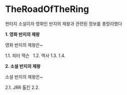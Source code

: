 # TheRoadOfTheRing
판타지 소설이자 영화인 반지의 제왕과 관련된 정보를 총망라했다


**1. 영화 반지의 제왕**

영화 반지의 제왕은~


1.1. 피터 잭슨  
1.2. 역사
1.3.
1.4.


**2. 소설 반지의 제왕**

 소설 반지의 제왕은~
 
 
2.1. JRR 톨킨
2.2. 
